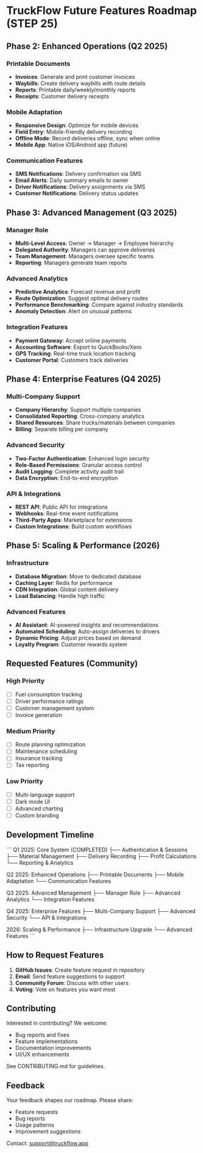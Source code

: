 # TruckFlow Future Features Roadmap (STEP 25)

## Phase 2: Enhanced Operations (Q2 2025)

### Printable Documents
- **Invoices**: Generate and print customer invoices
- **Waybills**: Create delivery waybills with route details
- **Reports**: Printable daily/weekly/monthly reports
- **Receipts**: Customer delivery receipts

### Mobile Adaptation
- **Responsive Design**: Optimize for mobile devices
- **Field Entry**: Mobile-friendly delivery recording
- **Offline Mode**: Record deliveries offline, sync when online
- **Mobile App**: Native iOS/Android app (future)

### Communication Features
- **SMS Notifications**: Delivery confirmation via SMS
- **Email Alerts**: Daily summary emails to owner
- **Driver Notifications**: Delivery assignments via SMS
- **Customer Notifications**: Delivery status updates

## Phase 3: Advanced Management (Q3 2025)

### Manager Role
- **Multi-Level Access**: Owner → Manager → Employee hierarchy
- **Delegated Authority**: Managers can approve deliveries
- **Team Management**: Managers oversee specific teams
- **Reporting**: Managers generate team reports

### Advanced Analytics
- **Predictive Analytics**: Forecast revenue and profit
- **Route Optimization**: Suggest optimal delivery routes
- **Performance Benchmarking**: Compare against industry standards
- **Anomaly Detection**: Alert on unusual patterns

### Integration Features
- **Payment Gateway**: Accept online payments
- **Accounting Software**: Export to QuickBooks/Xero
- **GPS Tracking**: Real-time truck location tracking
- **Customer Portal**: Customers track deliveries

## Phase 4: Enterprise Features (Q4 2025)

### Multi-Company Support
- **Company Hierarchy**: Support multiple companies
- **Consolidated Reporting**: Cross-company analytics
- **Shared Resources**: Share trucks/materials between companies
- **Billing**: Separate billing per company

### Advanced Security
- **Two-Factor Authentication**: Enhanced login security
- **Role-Based Permissions**: Granular access control
- **Audit Logging**: Complete activity audit trail
- **Data Encryption**: End-to-end encryption

### API & Integrations
- **REST API**: Public API for integrations
- **Webhooks**: Real-time event notifications
- **Third-Party Apps**: Marketplace for extensions
- **Custom Integrations**: Build custom workflows

## Phase 5: Scaling & Performance (2026)

### Infrastructure
- **Database Migration**: Move to dedicated database
- **Caching Layer**: Redis for performance
- **CDN Integration**: Global content delivery
- **Load Balancing**: Handle high traffic

### Advanced Features
- **AI Assistant**: AI-powered insights and recommendations
- **Automated Scheduling**: Auto-assign deliveries to drivers
- **Dynamic Pricing**: Adjust prices based on demand
- **Loyalty Program**: Customer rewards system

## Requested Features (Community)

### High Priority
- [ ] Fuel consumption tracking
- [ ] Driver performance ratings
- [ ] Customer management system
- [ ] Invoice generation

### Medium Priority
- [ ] Route planning optimization
- [ ] Maintenance scheduling
- [ ] Insurance tracking
- [ ] Tax reporting

### Low Priority
- [ ] Multi-language support
- [ ] Dark mode UI
- [ ] Advanced charting
- [ ] Custom branding

## Development Timeline

\`\`\`
Q1 2025: Core System (COMPLETED)
├── Authentication & Sessions
├── Material Management
├── Delivery Recording
├── Profit Calculations
└── Reporting & Analytics

Q2 2025: Enhanced Operations
├── Printable Documents
├── Mobile Adaptation
└── Communication Features

Q3 2025: Advanced Management
├── Manager Role
├── Advanced Analytics
└── Integration Features

Q4 2025: Enterprise Features
├── Multi-Company Support
├── Advanced Security
└── API & Integrations

2026: Scaling & Performance
├── Infrastructure Upgrade
└── Advanced Features
\`\`\`

## How to Request Features

1. **GitHub Issues**: Create feature request in repository
2. **Email**: Send feature suggestions to support
3. **Community Forum**: Discuss with other users
4. **Voting**: Vote on features you want most

## Contributing

Interested in contributing? We welcome:
- Bug reports and fixes
- Feature implementations
- Documentation improvements
- UI/UX enhancements

See CONTRIBUTING.md for guidelines.

## Feedback

Your feedback shapes our roadmap. Please share:
- Feature requests
- Bug reports
- Usage patterns
- Improvement suggestions

Contact: support@truckflow.app
